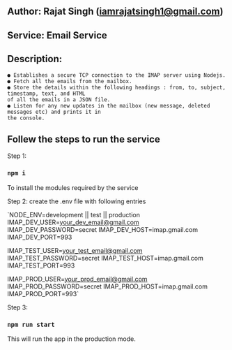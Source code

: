 ## Author: Rajat Singh (iamrajatsingh1@gmail.com)
## Service: Email Service
## Description: 
    ● Establishes a secure TCP connection to the IMAP server using Nodejs.
    ● Fetch all the emails from the mailbox.
    ● Store the details within the following headings : from, to, subject, timestamp, text, and HTML
    of all the emails in a JSON file.
    ● Listen for any new updates in the mailbox (new message, deleted messages etc) and prints it in
    the console.


## Follew the steps to run the service
Step 1:
### `npm i`
To install the modules required by the service


Step 2: 
create the .env file with following entries

`NODE_ENV=development || test || production
IMAP_DEV_USER=your_dev_email@gmail.com
IMAP_DEV_PASSWORD=secret
IMAP_DEV_HOST=imap.gmail.com
IMAP_DEV_PORT=993

IMAP_TEST_USER=your_test_email@gmail.com
IMAP_TEST_PASSWORD=secret
IMAP_TEST_HOST=imap.gmail.com
IMAP_TEST_PORT=993

IMAP_PROD_USER=your_prod_email@gmail.com
IMAP_PROD_PASSWORD=secret
IMAP_PROD_HOST=imap.gmail.com
IMAP_PROD_PORT=993`

Step 3:
### `npm run start`
This will run the app in the production mode.<br>
